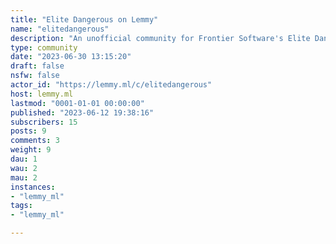 ```yaml
---
title: "Elite Dangerous on Lemmy" 
name: "elitedangerous"
description: "An unofficial community for Frontier Software's Elite Dangerous videogame"
type: community
date: "2023-06-30 13:15:20"
draft: false
nsfw: false
actor_id: "https://lemmy.ml/c/elitedangerous"
host: lemmy.ml
lastmod: "0001-01-01 00:00:00"
published: "2023-06-12 19:38:16"
subscribers: 15
posts: 9
comments: 3
weight: 9
dau: 1
wau: 2
mau: 2
instances:
- "lemmy_ml"
tags: 
- "lemmy_ml"

---
```

